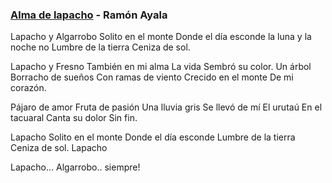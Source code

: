 ### [Alma de lapacho](https://www.youtube.com/watch?v=i-mwsUGBzI4) - Ramón Ayala

Lapacho y Algarrobo
Solito en el monte
Donde el día esconde la luna y la noche no
Lumbre de la tierra
Ceniza de sol.

Lapacho y Fresno
También en mi alma
La vida
Sembró su color.
Un árbol
Borracho de sueños
Con ramas de viento
Crecido en el monte
De mi corazón.

Pájaro de amor
Fruta de pasión
Una lluvia gris
Se llevó de mí
El urutaú
En el tacuaral
Canta su dolor
Sin fin.

Lapacho
Solito en el monte
Donde el día esconde
Lumbre de la tierra
Ceniza de sol.
Lapacho

Lapacho... Algarrobo.. siempre!
